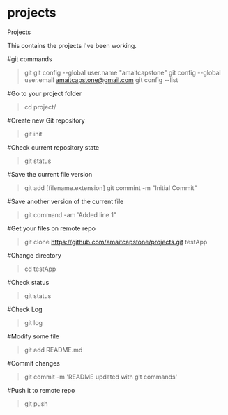 # projects
Projects

This contains the projects I've been working.

#git commands
> git
> git config --global user.name "amaitcapstone"
> git config --global user.email amaitcapstone@gmail.com
> git config --list

#Go to your project folder
> cd project/

#Create new Git repository
> git init

#Check current repository state
> git status

#Save the current file version
> git add [filename.extension]
> git commint -m "Initial Commit"

#Save another version of the current file
> git command -am 'Added line 1"

#Get your files on remote repo
> git clone https://github.com/amaitcapstone/projects.git testApp

#Change directory
> cd testApp

#Check status
> git status

#Check Log
> git log

#Modify some file
> git add README.md

#Commit changes
> git commit -m 'README updated with git commands'

#Push it to remote repo
> git push